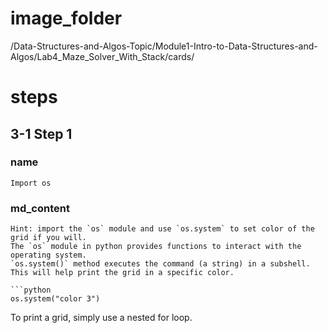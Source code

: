 # image_folder
/Data-Structures-and-Algos-Topic/Module1-Intro-to-Data-Structures-and-Algos/Lab4_Maze_Solver_With_Stack/cards/
 
# steps

## 3-1 Step 1

### name
```
Import os
```

### md_content
```
Hint: import the `os` module and use `os.system` to set color of the grid if you will.
The `os` module in python provides functions to interact with the operating system. 
`os.system()` method executes the command (a string) in a subshell.
This will help print the grid in a specific color.

```python
os.system("color 3")
```

To print a grid, simply use a nested for loop.
```
